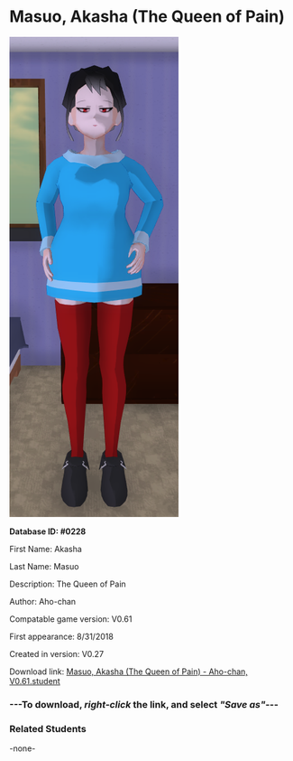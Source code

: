 # Masuo, Akasha (The Queen of Pain)

<img src="../../Files/Images/Masuo, Akasha (The Queen of Pain).png" title="Masuo, Akasha (The Queen of Pain) - Aho-chan, V0.61">

**Database ID: #0228**

First Name: Akasha

Last Name: Masuo

Description: The Queen of Pain

Author: Aho-chan

Compatable game version: V0.61

First appearance: 8/31/2018

Created in version: V0.27

Download link: <a href="https://raw.githubusercontent.com/Arbiter1223/Daigaku-Gurashi-Custom-Students/master/Files/Student%20Files/Masuo%2C%20Akasha%20(The%20Queen%20of%20Pain)%20-%20Aho-chan%2C%20V0.61.student">Masuo, Akasha (The Queen of Pain) - Aho-chan, V0.61.student</a>

### ---**To download, _right-click_ the link, and select _"Save as"_**---

### Related Students

-none-
